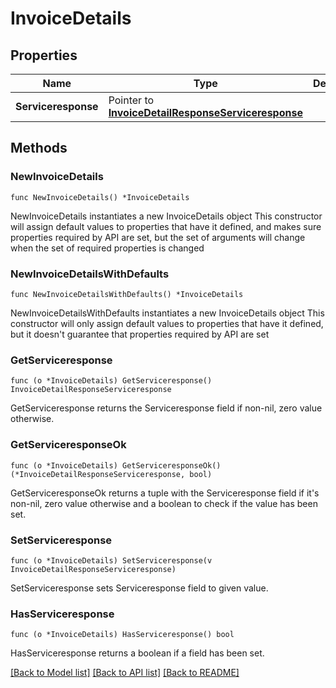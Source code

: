 # InvoiceDetails

## Properties

Name | Type | Description | Notes
------------ | ------------- | ------------- | -------------
**Serviceresponse** | Pointer to [**InvoiceDetailResponseServiceresponse**](InvoiceDetailResponseServiceresponse.md) |  | [optional] 

## Methods

### NewInvoiceDetails

`func NewInvoiceDetails() *InvoiceDetails`

NewInvoiceDetails instantiates a new InvoiceDetails object
This constructor will assign default values to properties that have it defined,
and makes sure properties required by API are set, but the set of arguments
will change when the set of required properties is changed

### NewInvoiceDetailsWithDefaults

`func NewInvoiceDetailsWithDefaults() *InvoiceDetails`

NewInvoiceDetailsWithDefaults instantiates a new InvoiceDetails object
This constructor will only assign default values to properties that have it defined,
but it doesn't guarantee that properties required by API are set

### GetServiceresponse

`func (o *InvoiceDetails) GetServiceresponse() InvoiceDetailResponseServiceresponse`

GetServiceresponse returns the Serviceresponse field if non-nil, zero value otherwise.

### GetServiceresponseOk

`func (o *InvoiceDetails) GetServiceresponseOk() (*InvoiceDetailResponseServiceresponse, bool)`

GetServiceresponseOk returns a tuple with the Serviceresponse field if it's non-nil, zero value otherwise
and a boolean to check if the value has been set.

### SetServiceresponse

`func (o *InvoiceDetails) SetServiceresponse(v InvoiceDetailResponseServiceresponse)`

SetServiceresponse sets Serviceresponse field to given value.

### HasServiceresponse

`func (o *InvoiceDetails) HasServiceresponse() bool`

HasServiceresponse returns a boolean if a field has been set.


[[Back to Model list]](../README.md#documentation-for-models) [[Back to API list]](../README.md#documentation-for-api-endpoints) [[Back to README]](../README.md)


